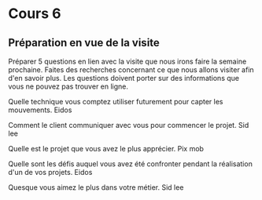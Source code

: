 # Cours 6
## Préparation en vue de la visite
Préparer 5 questions en lien avec la visite que nous irons faire la semaine prochaine. Faites des recherches concernant ce que nous allons visiter afin d'en savoir plus. Les questions doivent porter sur des informations que vous ne pouvez pas trouver en ligne.

Quelle technique vous comptez utiliser futurement pour capter les mouvements. Eidos 

  

Comment le client communiquer avec vous pour commencer le projet. Sid lee 

  

Quelle est le projet que vous avez le plus apprécier. Pix mob 

  

Quelle sont les défis auquel vous avez été confronter pendant la réalisation d'un de vos projets. Eidos 

  

Quesque vous aimez le plus dans votre métier. Sid lee  
